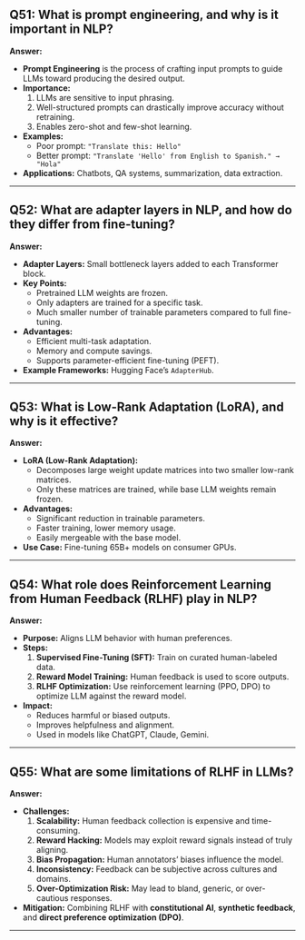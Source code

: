 ## Q51: What is prompt engineering, and why is it important in NLP?

**Answer:**
- **Prompt Engineering** is the process of crafting input prompts to guide LLMs toward producing the desired output.
- **Importance:**
  1. LLMs are sensitive to input phrasing.
  2. Well-structured prompts can drastically improve accuracy without retraining.
  3. Enables zero-shot and few-shot learning.
- **Examples:**
  - Poor prompt: `"Translate this: Hello"`
  - Better prompt: `"Translate 'Hello' from English to Spanish." → "Hola"`
- **Applications:** Chatbots, QA systems, summarization, data extraction.

---

## Q52: What are adapter layers in NLP, and how do they differ from fine-tuning?

**Answer:**
- **Adapter Layers:** Small bottleneck layers added to each Transformer block.
- **Key Points:**
  - Pretrained LLM weights are frozen.
  - Only adapters are trained for a specific task.
  - Much smaller number of trainable parameters compared to full fine-tuning.
- **Advantages:**
  - Efficient multi-task adaptation.
  - Memory and compute savings.
  - Supports parameter-efficient fine-tuning (PEFT).
- **Example Frameworks:** Hugging Face’s `AdapterHub`.

---

## Q53: What is Low-Rank Adaptation (LoRA), and why is it effective?

**Answer:**
- **LoRA (Low-Rank Adaptation):**
  - Decomposes large weight update matrices into two smaller low-rank matrices.
  - Only these matrices are trained, while base LLM weights remain frozen.
- **Advantages:**
  - Significant reduction in trainable parameters.
  - Faster training, lower memory usage.
  - Easily mergeable with the base model.
- **Use Case:** Fine-tuning 65B+ models on consumer GPUs.

---

## Q54: What role does Reinforcement Learning from Human Feedback (RLHF) play in NLP?

**Answer:**
- **Purpose:** Aligns LLM behavior with human preferences.
- **Steps:**
  1. **Supervised Fine-Tuning (SFT):** Train on curated human-labeled data.
  2. **Reward Model Training:** Human feedback is used to score outputs.
  3. **RLHF Optimization:** Use reinforcement learning (PPO, DPO) to optimize LLM against the reward model.
- **Impact:**
  - Reduces harmful or biased outputs.
  - Improves helpfulness and alignment.
  - Used in models like ChatGPT, Claude, Gemini.

---

## Q55: What are some limitations of RLHF in LLMs?

**Answer:**
- **Challenges:**
  1. **Scalability:** Human feedback collection is expensive and time-consuming.
  2. **Reward Hacking:** Models may exploit reward signals instead of truly aligning.
  3. **Bias Propagation:** Human annotators’ biases influence the model.
  4. **Inconsistency:** Feedback can be subjective across cultures and domains.
  5. **Over-Optimization Risk:** May lead to bland, generic, or over-cautious responses.
- **Mitigation:** Combining RLHF with **constitutional AI**, **synthetic feedback**, and **direct preference optimization (DPO)**.

---
